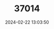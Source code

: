 ---
title: "37014"
category: "Simira wurdackii"
draft: false
date: 2024-02-22 13:03:50
languages:
  South American Indian (Other): ["Baba", "Buduaena Kabu", "Caspi", "Chuchuhuasi", "Fiban Muru Ta'pe", "Jayacoma", "Pampa Remo", "Yugkina", "Shambosisa"]
---